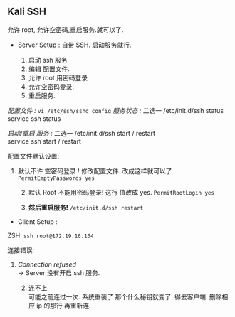 ## Kali SSH
允许 root, 允许空密码,重启服务.就可以了.


-  Server Setup : 
	自带 SSH.    启动服务就行.

	1. 启动 ssh 服务
	2. 编辑 配置文件. 
	3. 允许 root 用密码登录
	4. 允许空密码登录.
	5. 重启服务.

*配置文件 :*      `vi /etc/ssh/sshd_config`
*服务状态 :* 二选一
/etc/init.d/ssh status 
service ssh status

*启动/重启 服务 :* 二选一
/etc/init.d/ssh start / restart  
service ssh start / restart

配置文件默认设置:

1. 默认不许 空密码登录 !   修改配置文件.
	改成这样就可以了       `PermitEmptyPasswords yes `

	2. 默认 Root  不能用密码登录! 
		这行 值改成 yes.      `PermitRootLogin yes` 

	3. **然后重启服务!**         `/etc/init.d/ssh restart`


-  Client Setup :

ZSH:    `ssh root@172.19.16.164`

 连接错误:

1. *Connection refused*  
	→ Server 没有开启 ssh 服务.

	2. 连不上  
		可能之前连过一次. 系统重装了 那个什么秘钥就变了.
		得去客户端. 删除相应 ip 的那行 再重新连.